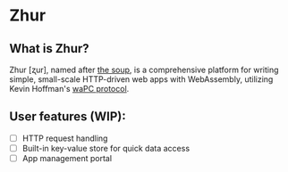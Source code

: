 # Zhur

## What is Zhur?

Zhur [ʐur], named after [the soup](https://en.wikipedia.org/wiki/West_Slavic_fermented_cereal_soups#Poland), is a comprehensive platform for writing simple, small-scale HTTP-driven web apps with WebAssembly, utilizing Kevin Hoffman's [waPC protocol](https://github.com/wapc).

## User features (WIP):

- [ ] HTTP request handling
- [ ] Built-in key-value store for quick data access
- [ ] App management portal